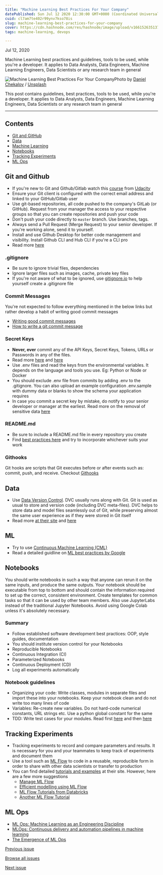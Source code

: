 ```yaml
---
title: "Machine Learning Best Practices For Your Company"
datePublished: Sun Jul 12 2020 12:30:00 GMT+0000 (Coordinated Universal Time)
cuid: cl7am7te402r99ynv7kso78is
slug: machine-learning-best-practices-for-your-company
cover: https://cdn.hashnode.com/res/hashnode/image/upload/v1661526351374/_inJqokMZ.jpeg
tags: machine-learning, devops

---
```


Jul 12, 2020

Machine Learning best practices and guidelines, tools to be used, while you're a developer. It applies to Data Analysts, Data Engineers, Machine Learning Engineers, Data Scientists or any research team in general

![Machine Learning Best Practices For Your Company](https://cdn.hashnode.com/res/hashnode/image/upload/v1661526349993/vTljkiG01.jpeg)Photo by [Daniel Chekalov](https://unsplash.com/@dchuck?utm_source=ghost&utm_medium=referral&utm_campaign=api-credit) / [Unsplash](https://unsplash.com/?utm_source=ghost&utm_medium=referral&utm_campaign=api-credit)

This post contains guidelines, best practices, tools to be used, while you're a developer. It applies to Data Analysts, Data Engineers, Machine Learning Engineers, Data Scientists or any research team in general

* * *

Contents
--------

*   [Git and GitHub](https://sudhanva-narayana.ghost.io/#git-and-github) 
*   [Data](https://sudhanva-narayana.ghost.io/#data)
*   [Machine Learning](https://sudhanva-narayana.ghost.io/#machine-learning)
*   [Notebooks](https://sudhanva-narayana.ghost.io/#notebooks)
*   [Tracking Experiments](https://sudhanva-narayana.ghost.io/#tracking-experiments)
*   [ML Ops](https://sudhanva-narayana.ghost.io/#ml-ops)

Git and Github
--------------

*   If you're new to Git and Github/Gitlab watch this [course](https://www.udacity.com/course/version-control-with-git--ud123) from [Udacity](https://sudhanva-narayana.ghost.io/udacity.com)
*   Ensure your Git client is configured with the correct email address and linked to your GitHub/Gitlab user
*   Use git-based repositories, all code pushed to the company's GitLab (or GitHub). Request from your manager the access to your respective groups so that you can create repositories and push your code
*   Don't push your code directly to `master` branch. Use branches, tags.
*   Always send a Pull Request (Merge Request) to your senior developer. If you're working alone, send it to yourself.
*   Install and use Github Desktop for better code management and visibility. Install Github CLI and Hub CLI if you're a CLI pro
*   Read more [here](https://www.datree.io/resources/github-best-practices)

### .gitignore

*   Be sure to ignore trivial files, dependencies
*   Ignore larger files such as images, cache, private key files
*   If you're not aware of what to be ignored, use [gitignore.io](https://www.toptal.com/developers/gitignore) to help yourself create a .gitignore file

### Commit Messages

You're not expected to follow everything mentioned in the below links but rather develop a habit of writing good commit messages

*   [Writing good commit messages](https://www.freecodecamp.org/news/writing-good-commit-messages-a-practical-guide/)
*   [How to write a git commit message](https://chris.beams.io/posts/git-commit/)

### Secret Keys

*   **Never, ever** commit any of the API Keys, Secret Keys, Tokens, URLs or Passwords in any of the files.
*   Read more [here](https://gist.github.com/derzorngottes/3b57edc1f996dddcab25) and [here](https://www.freecodecamp.org/news/how-to-securely-store-api-keys-4ff3ea19ebda/)
*   Use .env files and read the keys from the environmental variables. It depends on the language and tools you use. Eg: Python or Node or Docker
*   You should exclude .env file from commits by adding .env to the .gitignore. You can also upload an example configuration .env.sample with dummy data or blanks to show the schema your application requires
*   In case you commit a secret key by mistake, do notify to your senior developer or manager at the earliest. Read more on the removal of sensitive data [here](https://docs.github.com/en/github/authenticating-to-github/removing-sensitive-data-from-a-repository)

### README.md

*   Be sure to include a README.md file in every repository you create
*   Find [best practices here](https://github.com/jehna/readme-best-practices/blob/master/README-default.md) and try to incorporate whichever suits your work

### Githooks

Git hooks are scripts that Git executes before or after events such as: commit, push, and receive. Checkout [Githooks](https://githooks.com/)

Data
----

*   Use [Data Version Control](https://github.com/iterative/dvc). DVC usually runs along with Git. Git is used as usual to store and version code (including DVC meta-files). DVC helps to store data and model files seamlessly out of Git, while preserving almost the same user experience as if they were stored in Git itself
*   Read more [at their site](https://dvc.org/doc/start) and [here](https://towardsdatascience.com/how-to-use-data-version-control-dvc-in-a-machine-learning-project-a78245c0185)

ML
--

*   Try to use [Continuous Machine Learning (CML)](https://cml.dev/)
*   Read a detailed guidline on [ML best practices by Google](https://developers.google.com/machine-learning/guides/rules-of-ml)

Notebooks
---------

You should write notebooks in such a way that anyone can rerun it on the same inputs, and produce the same outputs. Your notebook should be executable from top to bottom and should contain the information required to set up the correct, consistent environment. Create templates for common tasks so that it can be used by other team members. Also use JupyterLabs instead of the traditional Jupyter Notebooks. Avoid using Google Colab unless it's absolutely necessary.

### Summary

*   Follow established software development best practices: OOP, style guides, documentation
*   You should institute version control for your Notebooks
*   Reproducible Notebooks
*   Continuous Integration (CI)
*   Parameterized Notebooks
*   Continuous Deployment (CD)
*   Log all experiments automatically

### Notebook guidelines

*   Organizing your code: Write classes, modules in separate files and import these into your notebooks. Keep your notebook clean and do not write too many lines of code
*   Variables: Re-create new variables. Do not hard-code numerical constants, URL strings etc. Use a python global constant for the same
*   TDD: Write test cases for your modules. Read first [here](https://medium.com/@ravikalia/machine-learning-supervising-tdd-ad46ab3a0e8c) and then [here](https://towardsdatascience.com/machine-learning-and-test-driven-development-6b5d793b1783)

Tracking Experiments
--------------------

*   Tracking experiments to record and compare parameters and results. It is necessary for you and your teammates to keep track of experiments and document them
*   Use a tool such as [ML Flow](https://www.mlflow.org/) to code in a reusable, reproducible form in order to share with other data scientists or transfer to production
*   You can find detailed [tutorials and examples](https://www.mlflow.org/docs/latest/tutorials-and-examples/tutorial.html) at their site. However, here are a few more suggestions
    *   [Manage ML Flow](https://towardsdatascience.com/manage-your-machine-learning-lifecycle-with-mlflow-part-1-a7252c859f72)
    *   [Efficient modelling using ML Flow](https://towardsdatascience.com/be-more-efficient-to-produce-ml-models-with-mlflow-c104362f377d)
    *   [ML Flow Tutorials from Databricks](https://docs.databricks.com/_static/notebooks/mlflow/mlflow-quick-start-training.html)
    *   [Another ML Flow Tutorial](https://thenewstack.io/tutorial-manage-machine-learning-lifecycle-with-databricks-mlflow/)

ML Ops
------

*   [ML Ops: Machine Learning as an Engineering Discipline](https://towardsdatascience.com/ml-ops-machine-learning-as-an-engineering-discipline-b86ca4874a3f)
*   [MLOps: Continuous delivery and automation pipelines in machine learning](https://cloud.google.com/solutions/machine-learning/mlops-continuous-delivery-and-automation-pipelines-in-machine-learning)
*   [The Emergence of ML Ops](https://www.forbes.com/sites/cognitiveworld/2020/03/08/the-emergence-of-ml-ops)

[Previous issue](https://sudhanva-narayana.ghost.io/resume-tips-that-will-help-you-land-a-job/)

[Browse all issues](https://sudhanva-narayana.ghost.io/page/2)

[Next issue](https://sudhanva-narayana.ghost.io/recommendation-system-for-dct-academy/)